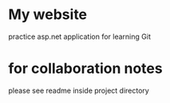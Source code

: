 # My website 
practice asp.net application for learning Git
# for collaboration notes
please see readme inside project directory
